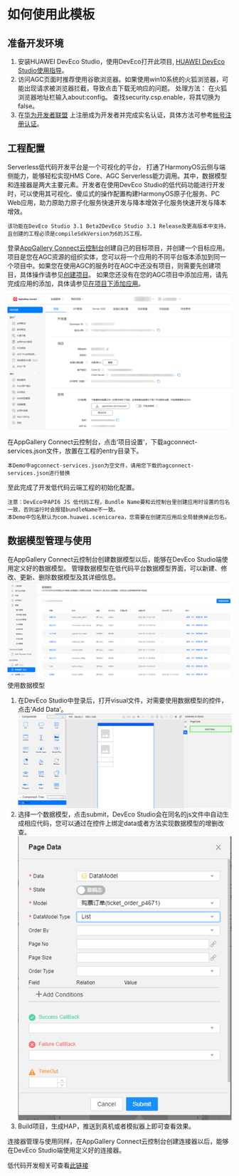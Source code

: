 # 如何使用此模板

## 准备开发环境

1. 安装HUAWEI DevEco
   Studio，使用DevEco打开此项目, [HUAWEI DevEco Studio使用指导](https://developer.harmonyos.com/cn/docs/documentation/doc-guides/tools_overview-0000001053582387)。
2. 访问AGC页面时推荐使用谷歌浏览器。如果使用win10系统的火狐浏览器，可能出现请求被浏览器拦截，导致点击下载无响应的问题。
   处理方法：
   在火狐浏览器地址栏输入about:config。
   查找security.csp.enable，将其切换为 false。
3. 在[华为开发者联盟](https://developer.huawei.com/consumer/cn)
   上注册成为开发者并完成实名认证，具体方法可参考[帐号注册认证](https://developer.huawei.com/consumer/cn/doc/start/registration-and-verification-0000001053628148)。


## 工程配置

Serverless低代码开发平台是一个可视化的平台， 打通了HarmonyOS云侧与端侧能力，能够轻松实现HMS Core、AGC Serverless能力调用。其中，数据模型和连接器是两大主要元素。开发者在使用DevEco Studio的低代码功能进行开发时，可以使用其可视化、傻瓜式的操作配置构建HarmonyOS原子化服务、PC Web应用，助力原助力原子化服务快速开发与降本增效子化服务快速开发与降本增效。
```
该功能在DevEco Studio 3.1 Beta2DevEco Studio 3.1 Release及更高版本中支持，且创建的工程必须是compileSdkVersion为6的JS工程。
```
登录[AppGallery Connect云控制台](https://developer.huawei.com/consumer/cn/service/josp/agc/index.html#/)创建自己的目标项目，并创建一个目标应用。
项目是您在AGC资源的组织实体，您可以将一个应用的不同平台版本添加到同一个项目中。如果您在使用AGC的服务时在AGC中还没有项目，则需要先创建项目，具体操作请参见[创建项目](https://developer.huawei.com/consumer/cn/doc/distribution/app/agc-help-createproject-0000001100334664)。
如果您还没有在您的AGC项目中添加应用，请先完成应用的添加，具体请参见[在项目下添加应用](https://developer.huawei.com/consumer/cn/doc/distribution/app/agc-help-createapp-0000001146718717#section1112105771619)。

![app_create.png](images/app_create.png)

在AppGallery Connect云控制台，点击‘项目设置’，下载agconnect-services.json文件，放置在工程的entry目录下。
```
本Demo中agconnect-services.json为空文件，请用您下载的agconnect-services.json进行替换
```
至此完成了开发低代码云端工程的初始化配置。

```
注意：DevEco中API6 JS 低代码工程，Bundle Name要和云控制台里创建应用时设置的包名一致，否则运行时会报错bundleName不一致。
本Demo中包名默认为com.huawei.scenicarea，您需要在创建完应用后全局替换掉此包名。
```

## 数据模型管理与使用
在AppGallery Connect云控制台创建数据模型以后，能够在DevEco Studio端使用定义好的数据模型。
管理数据模型在低代码平台数据模型界面，可以新建、修改、更新、删除数据模型及其详细信息。
![data_model.png](images/data_model.png)
使用数据模型
1. 在DevEco Studio中登录后，打开visual文件，对需要使用数据模型的控件，点击‘Add Data’。
![visual.png](images/visual.png)
2. 选择一个数据模型，点击submit，DevEco Studio会在同名的js文件中自动生成相应代码，您可以通过在控件上绑定data或者方法实现数据模型的增删改查。
![bind.png](images/bind.png)
3. Build项目，生成HAP，推送到真机或者模拟器上即可查看效果。

连接器管理与使用同样，在AppGallery Connect云控制台创建连接器以后，能够在DevEco Studio端使用定义好的连接器。



低代码开发相关可查看[此链接](https://developer.harmonyos.com/cn/docs/documentation/doc-guides/ide-low-code-0000001158284713#section117114015189)
